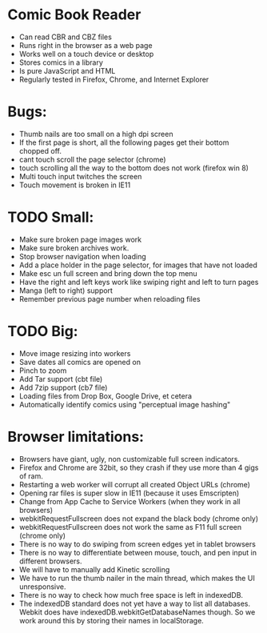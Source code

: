 Comic Book Reader
===================
* Can read CBR and CBZ files
* Runs right in the browser as a web page
* Works well on a touch device or desktop
* Stores comics in a library
* Is pure JavaScript and HTML
* Regularly tested in Firefox, Chrome, and Internet Explorer

# Bugs:
* Thumb nails are too small on a high dpi screen
* If the first page is short, all the following pages get their bottom chopped off.
* cant touch scroll the page selector (chrome)
* touch scrolling all the way to the bottom does not work (firefox win 8)
* Multi touch input twitches the screen
* Touch movement is broken in IE11

# TODO Small:
* Make sure broken page images work
* Make sure broken archives work.
* Stop browser navigation when loading
* Add a place holder in the page selector, for images that have not loaded
* Make esc un full screen and bring down the top menu
* Have the right and left keys work like swiping right and left to turn pages
* Manga (left to right) support
* Remember previous page number when reloading files

# TODO Big:
* Move image resizing into workers
* Save dates all comics are opened on
* Pinch to zoom
* Add Tar support (cbt file)
* Add 7zip support (cb7 file)
* Loading files from Drop Box, Google Drive, et cetera
* Automatically identify comics using "perceptual image hashing"

# Browser limitations:
* Browsers have giant, ugly, non customizable full screen indicators.
* Firefox and Chrome are 32bit, so they crash if they use more than 4
	gigs of ram.
* Restarting a web worker will corrupt all created Object URLs (chrome)
* Opening rar files is super slow in IE11 (because it uses Emscripten)
* Change from App Cache to Service Workers (when they work in all browsers)
* webkitRequestFullscreen does not expand the black body (chrome only)
* webkitRequestFullscreen does not work the same as F11 full screen (chrome only)
* There is no way to do swiping from screen edges yet in tablet browsers
* There is no way to differentiate between mouse, touch, and pen input
	in different browsers.
* We will have to manually add Kinetic scrolling
* We have to run the thumb nailer in the main thread, which makes the UI
	unresponsive.
* There is no way to check how much free space is left in indexedDB.
* The indexedDB standard does not yet have a way to list all databases. Webkit
	does have indexedDB.webkitGetDatabaseNames though. So we work around this by
	storing their names in localStorage.
